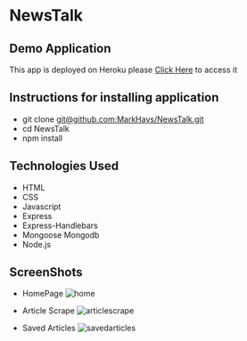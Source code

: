 # NewsTalk

## Demo Application
This app is deployed on Heroku please [Click Here](https://coolappname124.herokuapp.com/ "Deployed App") to access it 

## Instructions for installing application

* git clone [git@github.com:MarkHays/NewsTalk.git](git@github.com:MarkHays/NewsTalk.git)
* cd NewsTalk
* npm install

## Technologies Used

* HTML
* CSS
* Javascript
* Express
* Express-Handlebars
* Mongoose Mongodb
* Node.js

## ScreenShots
* HomePage
![home](https://user-images.githubusercontent.com/42901367/52689764-2815a480-2f10-11e9-8ff6-8e50d59582f3.png)


* Article Scrape
![articlescrape](https://user-images.githubusercontent.com/42901367/52689810-4f6c7180-2f10-11e9-88aa-2fcd28776975.png)


* Saved Articles
![savedarticles](https://user-images.githubusercontent.com/42901367/52689823-5e532400-2f10-11e9-9893-c071081d1151.png)


